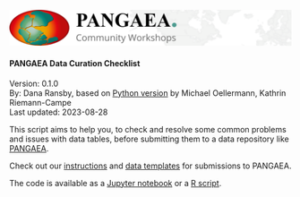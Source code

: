 ![PANGAEA Logo](../../banner.png)

#### PANGAEA Data Curation Checklist
Version: 0.1.0<br>
By: Dana Ransby, based on [Python version](../../Python/Data_curation_checklist)  by Michael Oellermann, Kathrin Riemann-Campe<br>
Last updated: 2023-08-28

This script aims to help you, to check and resolve some common problems and issues with data tables, before submitting them to a data repository like [PANGAEA](https://www.pangaea.de/submit/).

Check out our [instructions](https://wiki.pangaea.de/wiki/Data_submission) and [data templates](https://wiki.pangaea.de/wiki/Best_practice_manuals_and_templates) for submissions to PANGAEA.

The code is available as a [Jupyter notebook](Data_Curation_Checklist.ipynb) or a [R script](Data_curation_checklist.R).
